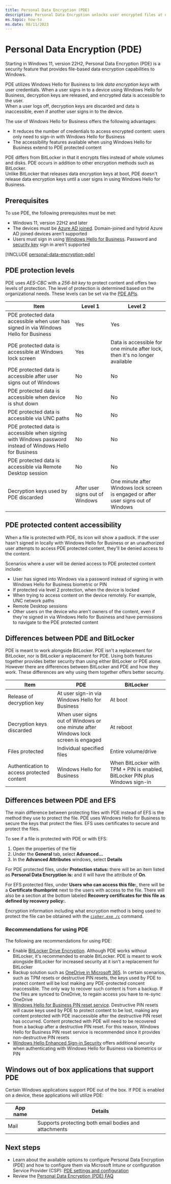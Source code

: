 ```yaml
---
title: Personal Data Encryption (PDE)
description: Personal Data Encryption unlocks user encrypted files at user sign-in instead of at boot.
ms.topic: how-to
ms.date: 08/11/2023
---
```


# Personal Data Encryption (PDE)

Starting in Windows 11, version 22H2, Personal Data Encryption (PDE) is a security feature that provides file-based data encryption capabilities to Windows.

PDE utilizes Windows Hello for Business to link *data encryption keys* with user credentials. When a user signs in to a device using Windows Hello for Business, decryption keys are released, and encrypted data is accessible to the user.\
When a user logs off, decryption keys are discarded and data is inaccessible, even if another user signs in to the device.

The use of Windows Hello for Business offers the following advantages:

- It reduces the number of credentials to access encrypted content: users only need to sign-in with Windows Hello for Business
- The accessibility features available when using Windows Hello for Business extend to PDE protected content

PDE differs from BitLocker in that it encrypts files instead of whole volumes and disks. PDE occurs in addition to other encryption methods such as BitLocker.\
Unlike BitLocker that releases data encryption keys at boot, PDE doesn't release data encryption keys until a user signs in using Windows Hello for Business.

## Prerequisites

To use PDE, the following prerequisites must be met:

- Windows 11, version 22H2 and later
- The devices must be [Azure AD joined][AAD-1]. Domain-joined and hybrid Azure AD joined devices aren't supported
- Users must sign in using [Windows Hello for Business](../../../identity-protection/hello-for-business/index.md). Password and [security key][AAD-2] sign in aren't supported

[!INCLUDE [personal-data-encryption-pde](../../../../../includes/licensing/personal-data-encryption-pde.md)]

## PDE protection levels

PDE uses *AES-CBC* with a *256-bit key* to protect content and offers two levels of protection. The level of protection is determined based on the organizational needs. These levels can be set via the [PDE APIs](/uwp/api/windows.security.dataprotection.userdataprotectionmanager).

| Item | Level 1 | Level 2 |
|---|---|---|
| PDE protected data accessible when user has signed in via Windows Hello for Business | Yes | Yes |
| PDE protected data is accessible at Windows lock screen | Yes | Data is accessible for one minute after lock, then it's no longer available |
| PDE protected data is accessible after user signs out of Windows | No | No |
| PDE protected data is accessible when device is shut down | No | No |
| PDE protected data is accessible via UNC paths | No | No |
| PDE protected data is accessible when signing with Windows password instead of Windows Hello for Business | No | No |
| PDE protected data is accessible via Remote Desktop session | No | No |
| Decryption keys used by PDE discarded | After user signs out of Windows | One minute after Windows lock screen is engaged or after user signs out of Windows |

## PDE protected content accessibility

When a file is protected with PDE, its icon will show a padlock. If the user hasn't signed in locally with Windows Hello for Business or an unauthorized user attempts to access PDE protected content, they'll be denied access to the content.

Scenarios where a user will be denied access to PDE protected content include:

- User has signed into Windows via a password instead of signing in with Windows Hello for Business biometric or PIN
- If protected via level 2 protection, when the device is locked
- When trying to access content on the device remotely. For example, UNC network paths
- Remote Desktop sessions
- Other users on the device who aren't owners of the content, even if they're signed in via Windows Hello for Business and have permissions to navigate to the PDE protected content

## Differences between PDE and BitLocker

PDE is meant to work alongside BitLocker. PDE isn't a replacement for BitLocker, nor is BitLocker a replacement for PDE. Using both features together provides better security than using either BitLocker or PDE alone. However there are differences between BitLocker and PDE and how they work. These differences are why using them together offers better security.

| Item | PDE | BitLocker |
|--|--|--|
| Release of decryption key | At user sign-in via Windows Hello for Business | At boot |
| Decryption keys discarded | When user signs out of Windows or one minute after Windows lock screen is engaged | At reboot |
| Files protected | Individual specified files | Entire volume/drive |
| Authentication to access protected content | Windows Hello for Business | When BitLocker with TPM + PIN is enabled, BitLocker PIN plus Windows sign-in |

## Differences between PDE and EFS

The main difference between protecting files with PDE instead of EFS is the method they use to protect the file. PDE uses Windows Hello for Business to secure the keys that protect the files. EFS uses certificates to secure and protect the files.

To see if a file is protected with PDE or with EFS:

1. Open the properties of the file
1. Under the **General** tab, select **Advanced...**
1. In the **Advanced Attributes** windows, select **Details**

For PDE protected files, under **Protection status:** there will be an item listed as **Personal Data Encryption is:** and it will have the attribute of **On**.

For EFS protected files, under **Users who can access this file:**, there will be a **Certificate thumbprint** next to the users with access to the file. There will also be a section at the bottom labeled **Recovery certificates for this file as defined by recovery policy:**.

Encryption information including what encryption method is being used to protect the file can be obtained with the [`cipher.exe /c`](/windows-server/administration/windows-commands/cipher) command.

### Recommendations for using PDE

The following are recommendations for using PDE:

- Enable [BitLocker Drive Encryption](../bitlocker/index.md). Although PDE works without BitLocker, it's recommended to enable BitLocker. PDE is meant to work alongside BitLocker for increased security at it isn't a replacement for BitLocker
- Backup solution such as [OneDrive in Microsoft 365](/sharepoint/onedrive-overview). In certain scenarios, such as TPM resets or destructive PIN resets, the keys used by PDE to protect content will be lost making any PDE-protected concent inaccessible. The only way to recover such content is from a backup. If the files are synced to OneDrive, to regain access you have to re-sync OneDrive
- [Windows Hello for Business PIN reset service](../../../identity-protection/hello-for-business/hello-feature-pin-reset.md). Destructive PIN resets will cause keys used by PDE to protect content to be lost, making any content protected with PDE inaccessible after the destructive PIN reset has occurred. Content protected with PDE will need to be recovered from a backup after a destructive PIN reset. For this reason, Windows Hello for Business PIN reset service is recommended since it provides non-destructive PIN resets
- [Windows Hello Enhanced Sign-in Security](/windows-hardware/design/device-experiences/windows-hello-enhanced-sign-in-security) offers additional security when authenticating with Windows Hello for Business via biometrics or PIN

## Windows out of box applications that support PDE

Certain Windows applications support PDE out of the box. If PDE is enabled on a device, these applications will utilize PDE:

| App name | Details |
|-|-|
| Mail | Supports protecting both email bodies and attachments|

## Next steps

- Learn about the available options to configure Personal Data Encryption (PDE) and how to configure them via Microsoft Intune or configuration Service Provider (CSP): [PDE settings and configuration](configure.md)
- Review the [Personal Data Encryption (PDE) FAQ](faq.yml)

<!--links used in this document-->

[AAD-1]: /azure/active-directory/devices/concept-azure-ad-join
[AAD-2]: /azure/active-directory/authentication/howto-authentication-passwordless-security-key
